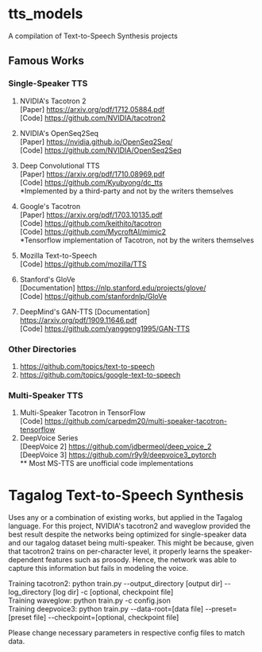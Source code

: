 # tts_models
A compilation of Text-to-Speech Synthesis projects

## Famous Works
### Single-Speaker TTS
1. NVIDIA's Tacotron 2<br>
    [Paper] https://arxiv.org/pdf/1712.05884.pdf<br>
    [Code] https://github.com/NVIDIA/tacotron2<br>

2. NVIDIA's OpenSeq2Seq <br>
    [Paper] https://nvidia.github.io/OpenSeq2Seq/<br>
    [Code] https://github.com/NVIDIA/OpenSeq2Seq<br>

3. Deep Convolutional TTS <br>
    [Paper] https://arxiv.org/pdf/1710.08969.pdf<br>
    [Code] https://github.com/Kyubyong/dc_tts<br>
*Implemented by a third-party and not by the writers themselves<br>
4. Google's Tacotron <br>
    [Paper] https://arxiv.org/pdf/1703.10135.pdf<br>
    [Code] https://github.com/keithito/tacotron<br>
    [Code] https://github.com/MycroftAI/mimic2<br>
*Tensorflow implementation of Tacotron, not by the writers themselves<br>
5. Mozilla Text-to-Speech<br>
    [Code] https://github.com/mozilla/TTS<br>
6. Stanford's GloVe<br>
    [Documentation] https://nlp.stanford.edu/projects/glove/<br>
    [Code] https://github.com/stanfordnlp/GloVe<br>
    
7. DeepMind's GAN-TTS
    [Documentation] https://arxiv.org/pdf/1909.11646.pdf<br>
    [Code] https://github.com/yanggeng1995/GAN-TTS<br>
### Other Directories
1. https://github.com/topics/text-to-speech<br>
2. https://github.com/topics/google-text-to-speech<br>
### Multi-Speaker TTS
1. Multi-Speaker Tacotron in TensorFlow<br>
    [Code] https://github.com/carpedm20/multi-speaker-tacotron-tensorflow<br>
2. DeepVoice Series<br>
    [DeepVoice 2] https://github.com/jdbermeol/deep_voice_2<br>
    [DeepVoice 3] https://github.com/r9y9/deepvoice3_pytorch<br>
** Most MS-TTS are unofficial code implementations

# Tagalog Text-to-Speech Synthesis
Uses any or a combination of existing works, but applied in the Tagalog language. For this project, NVIDIA's tacotron2 and waveglow provided the best result despite the networks being optimized for single-speaker data and our tagalog dataset being multi-speaker. This might be because, given that tacotron2 trains on per-character level, it properly learns the speaker-dependent features such as prosody. Hence, the network was able to capture this information but fails in modeling the voice.

Training tacotron2: python train.py --output_directory \[output dir] --log_directory \[log dir] -c \[optional, checkpoint file]<br>
Training waveglow: python train.py -c config.json<br>
Training deepvoice3: python train.py --data-root=\[data file] --preset=\[preset file] --checkpoint=\[optional, checkpoint file]

Please change necessary parameters in respective config files to match data.
